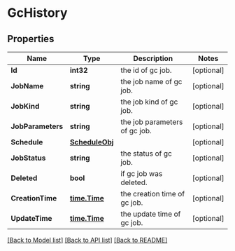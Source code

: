 # GcHistory

## Properties

Name | Type | Description | Notes
------------ | ------------- | ------------- | -------------
**Id** | **int32** | the id of gc job. | [optional] 
**JobName** | **string** | the job name of gc job. | [optional] 
**JobKind** | **string** | the job kind of gc job. | [optional] 
**JobParameters** | **string** | the job parameters of gc job. | [optional] 
**Schedule** | [**ScheduleObj**](ScheduleObj.md) |  | [optional] 
**JobStatus** | **string** | the status of gc job. | [optional] 
**Deleted** | **bool** | if gc job was deleted. | [optional] 
**CreationTime** | [**time.Time**](time.Time.md) | the creation time of gc job. | [optional] 
**UpdateTime** | [**time.Time**](time.Time.md) | the update time of gc job. | [optional] 

[[Back to Model list]](../README.md#documentation-for-models) [[Back to API list]](../README.md#documentation-for-api-endpoints) [[Back to README]](../README.md)



